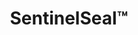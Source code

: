 ---
title: SentinelSeal&trade;
subheading: Extend Roof Life for a Fraction of the Cost With Spray Coating
background_image: /img/sentinel-shield-background.jpg
intro:
  heading: Dreading the financial burden of a full roof replacement?
  text: >-
    If you're eligible, you could extend your roof's life by up to 20 years with our spray coating solution for nearly half the cost of replacement. When business budgets are tight and disruption isn't an option, SentinelSeal provides the breathing room you need. Stop worrying about premature replacement costs and give your aging roof the second life it deserves—the smart solution that protects both your building and your bottom line.*
  ctas:
    - text: Schedule Assessment »
      url: /contact/
  icon: ball-pile
  icon_color: s-purple
dual_panels:
  - heading: Why replace what can be saved?
    image: /img/sentinel-scan-background.jpg
    image_alt: Sealed roof
    color: s-purple
    items:
      - Add decades to your roof's usable lifespan without replacement
      - Virtually the same coverage as a new roof for a fraction of the cost*
      - Reapply multiple coats to save even more without replacement
  - heading: You’re Completely Covered&trade;
    image: /img/roofer.jpg
    image_alt: Roofer installing shingles
    color: s-purple
    items:
      - Save 40% or more compared to full roof replacement*
      - Minimize business disruption with faster installation
      - Improve energy efficiency with reflective coating
fine_print: true
---